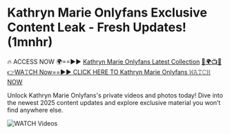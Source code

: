 # Kathryn Marie Onlyfans Exclusive Content Leak - Fresh Updates! (1mnhr)

🔥 ACCESS NOW 🌍==►► <a href="https://tinyurl.com/3fjeunct" rel="nofollow">Kathryn Marie Onlyfans Latest Collection</a></h3>
[🔴🌍📺📱👉WA𝚃CH Now==►► CLICK HERE TO Kathryn Marie Onlyfans 𝚆𝙰𝚃𝙲𝙷 NOW](https://tinyurl.com/3fjeunct)

Unlock Kathryn Marie Onlyfans's private videos and photos today! Dive into the newest 2025 content updates and explore exclusive material you won’t find anywhere else.


<a href="https://tinyurl.com/3fjeunct" rel="nofollow" data-target="animated-image.originalLink"><img src="https://camo.githubusercontent.com/8a4f000d20f83aca3bf7ec5f350d767afa0574a8a352519fd8cfa583a6f93a33/68747470733a2f2f692e696d6775722e636f6d2f644a486b345a712e676966" alt="WATCH Videos" data-canonical-src="https://i.imgur.com/dJHk4Zq.gif" style="max-width: 100%; display: inline-block;" data-target="animated-image.originalImage"></a>
